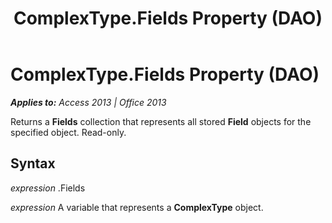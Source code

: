 ﻿---
title: ComplexType.Fields Property (DAO)
TOCTitle: Fields Property
ms:assetid: f913a304-5e72-d1df-8d89-d4a1c3a77d99
ms:mtpsurl: https://msdn.microsoft.com/en-us/library/Ff836981(v=office.15)
ms:contentKeyID: 48548803
ms.date: 09/18/2015
mtps_version: v=office.15
---

# ComplexType.Fields Property (DAO)


_**Applies to:** Access 2013 | Office 2013_

Returns a **Fields** collection that represents all stored **Field** objects for the specified object. Read-only.

## Syntax

*expression* .Fields

*expression* A variable that represents a **ComplexType** object.

